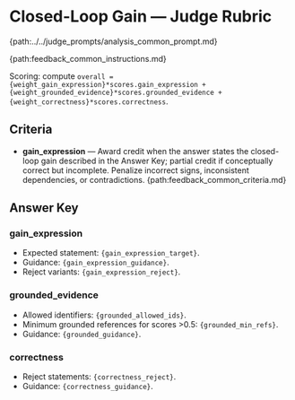 # Closed-Loop Gain — Judge Rubric

{path:../../judge_prompts/analysis_common_prompt.md}

{path:feedback_common_instructions.md}

Scoring: compute `overall = {weight_gain_expression}*scores.gain_expression + {weight_grounded_evidence}*scores.grounded_evidence + {weight_correctness}*scores.correctness`.

## Criteria
- **gain_expression** — Award credit when the answer states the closed-loop gain described in the Answer Key; partial credit if conceptually correct but incomplete. Penalize incorrect signs, inconsistent dependencies, or contradictions.
{path:feedback_common_criteria.md}

## Answer Key

### gain_expression
- Expected statement: `{gain_expression_target}`.
- Guidance: `{gain_expression_guidance}`.
- Reject variants: `{gain_expression_reject}`.

### grounded_evidence
- Allowed identifiers: `{grounded_allowed_ids}`.
- Minimum grounded references for scores >0.5: `{grounded_min_refs}`.
- Guidance: `{grounded_guidance}`.

### correctness
- Reject statements: `{correctness_reject}`.
- Guidance: `{correctness_guidance}`.
